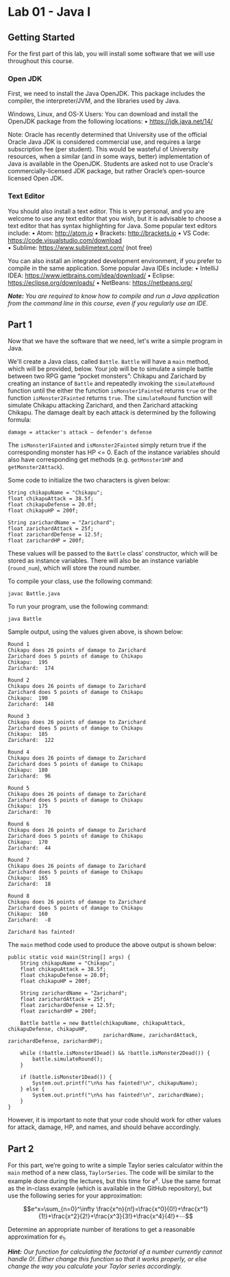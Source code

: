 # Lab 01 - Java I
## Getting Started
For the first part of this lab, you will install some software that we will use throughout this course.

### Open JDK
First, we need to install the Java OpenJDK.  This package includes the compiler, the interpreter/JVM, and the libraries used by Java.

Windows, Linux, and OS-X Users:
You can download and install the OpenJDK package from the following locations: 
•	https://jdk.java.net/14/ 

Note:  Oracle has recently determined that University use of the official Oracle Java JDK is considered commercial use, and requires a large subscription fee (per student).  This would be wasteful of University resources, when a similar (and in some ways, better) implementation of Java is available in the OpenJDK.  Students are asked not to use Oracle's commercially-licensed JDK package, but rather Oracle’s open-source licensed Open JDK.

### Text Editor
You should also install a text editor.  This is very personal, and you are welcome to use any text editor that you wish, but it is advisable to choose a text editor that has syntax highlighting for Java.  Some popular text editors include:
•	Atom:  		http://atom.io 
•	Brackets:	http://brackets.io 
•	VS Code:	https://code.visualstudio.com/download  
•	Sublime:	https://www.sublimetext.com/ (not free)

You can also install an integrated development environment, if you prefer to compile in the same application.  Some popular Java IDEs include:
•	IntelliJ IDEA:	https://www.jetbrains.com/idea/download/ 
•	Eclipse:		https://eclipse.org/downloads/ 
•	NetBeans:	https://netbeans.org/ 

_**Note:**  You are required to know how to compile and run a Java application from the command line in this course, even if you regularly use an IDE._

## Part 1
Now that we have the software that we need, let's write a simple program in Java.

We'll create a Java class, called `Battle`.  `Battle` will have a `main` method, which will be provided, below.  Your job will be to simulate a simple battle between two RPG game “pocket monsters”: Chikapu and Zarichard by creating an instance of `Battle` and repeatedly invoking the `simulateRound` function until the either the function `isMonster1Fainted` returns `true` or the function `isMonster2Fainted` returns `true`.  The `simulateRound` function will simulate Chikapu attacking Zarichard, and then Zarichard attacking Chikapu.  The damage dealt by each attack is determined by the following formula:

`damage = attacker's attack – defender's defense`

The `isMonster1Fainted` and `isMonster2Fainted` simply return true if the corresponding monster has HP <= 0.  Each of the instance variables should also have corresponding get methods (e.g. `getMonster1HP` and `getMonster2Attack`).

Some code to initialize the two characters is given below:

```
String chikapuName = "Chikapu";
float chikapuAttack = 38.5f;
float chikapuDefense = 20.0f;
float chikapuHP = 200f;

String zarichardName = "Zarichard";
float zarichardAttack = 25f;
float zarichardDefense = 12.5f;
float zarichardHP = 200f;
```
These values will be passed to the `Battle` class' constructor, which will be stored as instance variables.  There will also be an instance variable (`round_num`), which will store the round number.

To compile your class, use the following command:

`javac Battle.java`

To run your program, use the following command:

`java Battle`

Sample output, using the values given above, is shown below:

```
Round 1
Chikapu does 26 points of damage to Zarichard
Zarichard does 5 points of damage to Chikapu
Chikapu:  195
Zarichard:  174

Round 2
Chikapu does 26 points of damage to Zarichard
Zarichard does 5 points of damage to Chikapu
Chikapu:  190
Zarichard:  148

Round 3
Chikapu does 26 points of damage to Zarichard
Zarichard does 5 points of damage to Chikapu
Chikapu:  185
Zarichard:  122

Round 4
Chikapu does 26 points of damage to Zarichard
Zarichard does 5 points of damage to Chikapu
Chikapu:  180
Zarichard:  96

Round 5
Chikapu does 26 points of damage to Zarichard
Zarichard does 5 points of damage to Chikapu
Chikapu:  175
Zarichard:  70

Round 6
Chikapu does 26 points of damage to Zarichard
Zarichard does 5 points of damage to Chikapu
Chikapu:  170
Zarichard:  44

Round 7
Chikapu does 26 points of damage to Zarichard
Zarichard does 5 points of damage to Chikapu
Chikapu:  165
Zarichard:  18

Round 8
Chikapu does 26 points of damage to Zarichard
Zarichard does 5 points of damage to Chikapu
Chikapu:  160
Zarichard:  -8

Zarichard has fainted!
```

The `main` method code used to produce the above output is shown below:

```
public static void main(String[] args) {
    String chikapuName = "Chikapu";
    float chikapuAttack = 38.5f;
    float chikapuDefense = 20.0f;
    float chikapuHP = 200f;

    String zarichardName = "Zarichard";
    float zarichardAttack = 25f;
    float zarichardDefense = 12.5f;
    float zarichardHP = 200f;

    Battle battle = new Battle(chikapuName, chikapuAttack, chikapuDefense, chikapuHP, 
                               zarichardName, zarichardAttack, zarichardDefense, zarichardHP);

    while (!battle.isMonster1Dead() && !battle.isMonster2Dead()) {
        battle.simulateRound();
    }

    if (battle.isMonster1Dead()) {
        System.out.printf("\n%s has fainted!\n", chikapuName);
    } else {
        System.out.printf("\n%s has fainted!\n", zarichardName);
    }
}
```
However, it is important to note that your code should work for other values for attack, damage, HP, and names, and should behave accordingly.

## Part 2
For this part, we’re going to write a simple Taylor series calculator within the `main` method of a new class, `TaylorSeries`.  The code will be similar to the example done during the lectures, but this time for $e^x$.  Use the same format as the in-class example (which is available in the GitHub repository), but use the following series for your approximation:


$$e^x=\sum_{n=0}^\infty \frac{x^n}{n!}=\frac{x^0}{0!}+\frac{x^1}{1!}+\frac{x^2}{2!}+\frac{x^3}{3!}+\frac{x^4}{4!}+⋯$$

Determine an appropriate number of iterations to get a reasonable approximation for $e_1$.

_**Hint:**  Our function for calculating the factorial of a number currently cannot handle 0!.  Either change this function so that it works properly, or else change the way you calculate your Taylor series accordingly._